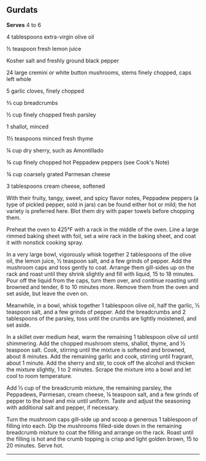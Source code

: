 ﻿## Gurdats

**Serves** 4 to 6

4 tablespoons extra-virgin olive oil

½ teaspoon fresh lemon juice

Kosher salt and freshly ground black pepper

24 large cremini or white button mushrooms, stems finely chopped, caps left whole

5 garlic cloves, finely chopped

⅔ cup breadcrumbs

½ cup finely chopped fresh parsley

1 shallot, minced

1½ teaspoons minced fresh thyme

¼ cup dry sherry, such as Amontillado

¾ cup finely chopped hot Peppadew peppers (see Cook's Note)

¾ cup coarsely grated Parmesan cheese

3 tablespoons cream cheese, softened

With their fruity, tangy, sweet, and spicy flavor notes, Peppadew peppers (a type of pickled pepper, sold in jars) can be found either hot or mild; the hot variety is preferred here. Blot them dry with paper towels before chopping them.

Preheat the oven to 425°F with a rack in the middle of the oven. Line a large rimmed baking sheet with foil, set a wire rack in the baking sheet, and coat it with nonstick cooking spray.

In a very large bowl, vigorously whisk together 2 tablespoons of the olive oil, the lemon juice, ½ teaspoon salt, and a few grinds of pepper. Add the mushroom caps and toss gently to coat. Arrange them gill-sides up on the rack and roast until they shrink slightly and fill with liquid, 15 to 18 minutes. Pour off the liquid from the caps, turn them over, and continue roasting until browned and tender, 6 to 10 minutes more. Remove them from the oven and set aside, but leave the oven on.

Meanwhile, in a bowl, whisk together 1 tablespoon olive oil, half the garlic, ½ teaspoon salt, and a few grinds of pepper. Add the breadcrumbs and 2 tablespoons of the parsley, toss until the crumbs are lightly moistened, and set aside.

In a skillet over medium heat, warm the remaining 1 tablespoon olive oil until shimmering. Add the chopped mushroom stems, shallot, thyme, and ½ teaspoon salt. Cook, stirring until the mixture is softened and browned, about 8 minutes. Add the remaining garlic and cook, stirring until fragrant, about 1 minute. Add the sherry and stir, to cook off the alcohol and thicken the mixture slightly, 1 to 2 minutes. Scrape the mixture into a bowl and let cool to room temperature.

Add ⅓ cup of the breadcrumb mixture, the remaining parsley, the Peppadews, Parmesan, cream cheese, ¼ teaspoon salt, and a few grinds of pepper to the bowl and mix until uniform. Taste and adjust the seasoning with additional salt and pepper, if necessary.

Turn the mushroom caps gill-side up and scoop a generous 1 tablespoon of filling into each. Dip the mushrooms filled-side down in the remaining breadcrumb mixture to coat the filling and arrange on the rack. Roast until the filling is hot and the crumb topping is crisp and light golden brown, 15 to 20 minutes. Serve hot.

---

